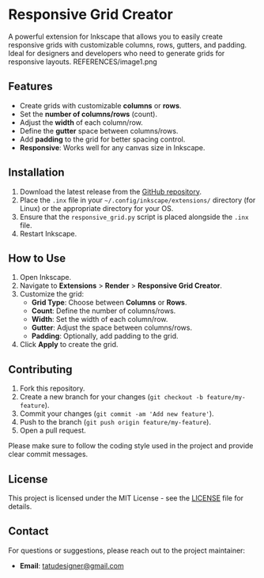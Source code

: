 # Responsive Grid Creator

A powerful extension for Inkscape that allows you to easily create responsive grids with customizable columns, rows, gutters, and padding. Ideal for designers and developers who need to generate grids for responsive layouts.
REFERENCES/image1.png
## Features
- Create grids with customizable **columns** or **rows**.
- Set the **number of columns/rows** (count).
- Adjust the **width** of each column/row.
- Define the **gutter** space between columns/rows.
- Add **padding** to the grid for better spacing control.
- **Responsive**: Works well for any canvas size in Inkscape.

## Installation

1. Download the latest release from the [GitHub repository](https://github.com/seu-usuario/responsive-grid-creator).
2. Place the `.inx` file in your `~/.config/inkscape/extensions/` directory (for Linux) or the appropriate directory for your OS.
3. Ensure that the `responsive_grid.py` script is placed alongside the `.inx` file.
4. Restart Inkscape.

## How to Use

1. Open Inkscape.
2. Navigate to **Extensions** > **Render** > **Responsive Grid Creator**.
3. Customize the grid:
    - **Grid Type**: Choose between **Columns** or **Rows**.
    - **Count**: Define the number of columns/rows.
    - **Width**: Set the width of each column/row.
    - **Gutter**: Adjust the space between columns/rows.
    - **Padding**: Optionally, add padding to the grid.
4. Click **Apply** to create the grid.

## Contributing

1. Fork this repository.
2. Create a new branch for your changes (`git checkout -b feature/my-feature`).
3. Commit your changes (`git commit -am 'Add new feature'`).
4. Push to the branch (`git push origin feature/my-feature`).
5. Open a pull request.

Please make sure to follow the coding style used in the project and provide clear commit messages.

## License

This project is licensed under the MIT License - see the [LICENSE](LICENSE) file for details.

## Contact

For questions or suggestions, please reach out to the project maintainer:
- **Email**: tatudesigner@gmail.com
